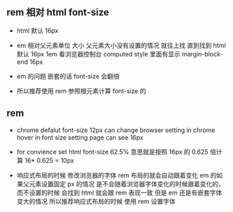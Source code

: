 ## rem 相对 html font-size

- html 默认 16px

- em 相对父元素单位 大小 父元素大小没有设置的情况 就往上找 直到找到 html 默认 16px 1em 看浏览器控制台 computed style 里面有显示 margin-block-end 16px

- em 的问题 嵌套的话 font-size 会翻倍

- 所以推荐使用 rem 参照根元素计算 font-size 的

## rem

- chrome defalut font-size 12px can change browser setting in chrome hover in font size setting page can see 16px
- for convience set html font-size 62.5% 意思就是按照 16px 的 0.625 倍计算 16\* 0.625 = 10px

- 响应式布局的时候 修改浏览器的字体 rem 布局的就会自动跟着变化 em 的如果父元素设置固定 px 的情况 是不会随着浏览器字体变化的时候跟着变化的， 而不设置的时候 会找到 html 就会跟 rem 表现一致 但是 em 还是有嵌套字体变大的情况 所以推荐响应式布局的时候 使用 rem 设置字体
